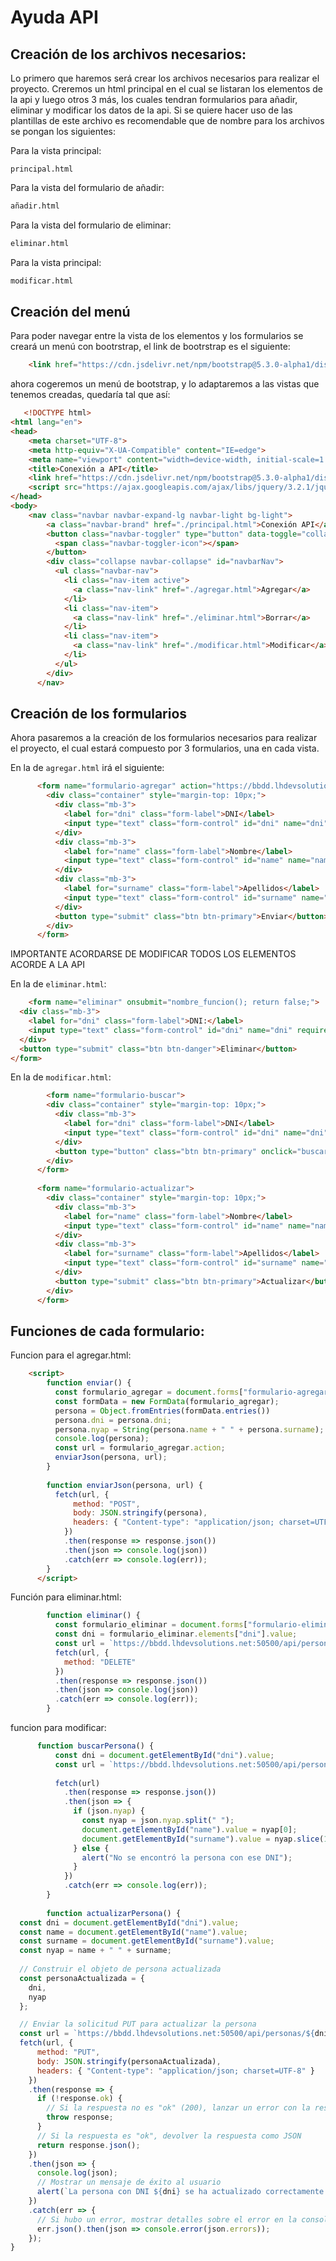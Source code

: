 # Ayuda API

## Creación de los archivos necesarios:
Lo primero que haremos será crear los archivos necesarios para realizar el proyecto. Creremos un html principal en el cual se listaran los elementos de la api y luego otros 3 más, los cuales tendran formularios para añadir, eliminar y modificar los datos de la api. Si se quiere hacer uso de las plantillas de este archivo es recomendable que de nombre para los archivos se pongan los siguientes:

Para la vista principal:
```
principal.html
```

Para la vista del formulario de añadir:
```html
añadir.html
```

Para la vista del formulario de eliminar:
```html
eliminar.html
```

Para la vista principal:
```html
modificar.html
```

## Creación del menú
Para poder navegar entre la vista de los elementos y los formularios se creará un menú con bootrstrap, el link de bootrstrap es el siguiente:
```html
    <link href="https://cdn.jsdelivr.net/npm/bootstrap@5.3.0-alpha1/dist/css/bootstrap.min.css" rel="stylesheet" integrity="sha384-GLhlTQ8iRABdZLl6O3oVMWSktQOp6b7In1Zl3/Jr59b6EGGoI1aFkw7cmDA6j6gD" crossorigin="anonymous">
```

ahora cogeremos un menú de bootstrap, y lo adaptaremos a las vistas que tenemos creadas, quedaría tal que así:

```html
   <!DOCTYPE html>
<html lang="en">
<head>
    <meta charset="UTF-8">
    <meta http-equiv="X-UA-Compatible" content="IE=edge">
    <meta name="viewport" content="width=device-width, initial-scale=1.0">
    <title>Conexión a API</title>
    <link href="https://cdn.jsdelivr.net/npm/bootstrap@5.3.0-alpha1/dist/css/bootstrap.min.css" rel="stylesheet" integrity="sha384-GLhlTQ8iRABdZLl6O3oVMWSktQOp6b7In1Zl3/Jr59b6EGGoI1aFkw7cmDA6j6gD" crossorigin="anonymous">
    <script src="https://ajax.googleapis.com/ajax/libs/jquery/3.2.1/jquery.min.js"></script>
</head>
<body>
    <nav class="navbar navbar-expand-lg navbar-light bg-light">
        <a class="navbar-brand" href="./principal.html">Conexión API</a>
        <button class="navbar-toggler" type="button" data-toggle="collapse" data-target="#navbarNav" aria-controls="navbarNav" aria-expanded="false" aria-label="Toggle navigation">
          <span class="navbar-toggler-icon"></span>
        </button>
        <div class="collapse navbar-collapse" id="navbarNav">
          <ul class="navbar-nav">
            <li class="nav-item active">
              <a class="nav-link" href="./agregar.html">Agregar</a>
            </li>
            <li class="nav-item">
              <a class="nav-link" href="./eliminar.html">Borrar</a>
            </li>
            <li class="nav-item">
              <a class="nav-link" href="./modificar.html">Modificar</a>
            </li>
          </ul>
        </div>
      </nav>
```
## Creación de los formularios

Ahora pasaremos a la creación de los formularios necesarios para realizar el proyecto, el cual estará compuesto por 3 formularios, una en cada vista.

En la de `agregar.html` irá el siguiente:

```html
      <form name="formulario-agregar" action="https://bbdd.lhdevsolutions.net:50500/api/personas" onsubmit="enviar(); return false;">
        <div class="container" style="margin-top: 10px;">
          <div class="mb-3">
            <label for="dni" class="form-label">DNI</label>
            <input type="text" class="form-control" id="dni" name="dni">
          </div>
          <div class="mb-3">
            <label for="name" class="form-label">Nombre</label>
            <input type="text" class="form-control" id="name" name="name">
          </div>
          <div class="mb-3">
            <label for="surname" class="form-label">Apellidos</label>
            <input type="text" class="form-control" id="surname" name="surname">
          </div>
          <button type="submit" class="btn btn-primary">Enviar</button>
        </div>
      </form>
```

IMPORTANTE ACORDARSE DE MODIFICAR TODOS LOS ELEMENTOS ACORDE A LA API

En la de `eliminar.html`:
```html
    <form name="eliminar" onsubmit="nombre_funcion(); return false;">
  <div class="mb-3">
    <label for="dni" class="form-label">DNI:</label>
    <input type="text" class="form-control" id="dni" name="dni" required>
  </div>
  <button type="submit" class="btn btn-danger">Eliminar</button>
</form>
```

En la de `modificar.html`:
```html
        <form name="formulario-buscar">
        <div class="container" style="margin-top: 10px;">
          <div class="mb-3">
            <label for="dni" class="form-label">DNI</label>
            <input type="text" class="form-control" id="dni" name="dni">
          </div>
          <button type="button" class="btn btn-primary" onclick="buscarPersona()">Buscar</button>
        </div>
      </form>
    
      <form name="formulario-actualizar">
        <div class="container" style="margin-top: 10px;">
          <div class="mb-3">
            <label for="name" class="form-label">Nombre</label>
            <input type="text" class="form-control" id="name" name="name">
          </div>
          <div class="mb-3">
            <label for="surname" class="form-label">Apellidos</label>
            <input type="text" class="form-control" id="surname" name="surname">
          </div>
          <button type="submit" class="btn btn-primary">Actualizar</button>
        </div>
      </form>  
```

## Funciones de cada formulario:

Funcion para el agregar.html:

```html
    <script>
        function enviar() {
          const formulario_agregar = document.forms["formulario-agregar"];
          const formData = new FormData(formulario_agregar);
          persona = Object.fromEntries(formData.entries())
          persona.dni = persona.dni;
          persona.nyap = String(persona.name + " " + persona.surname);
          console.log(persona);
          const url = formulario_agregar.action;
          enviarJson(persona, url);
        }
      
        function enviarJson(persona, url) {
          fetch(url, {
              method: "POST",
              body: JSON.stringify(persona),
              headers: { "Content-type": "application/json; charset=UTF-8" }
            })
            .then(response => response.json())
            .then(json => console.log(json))
            .catch(err => console.log(err));
        }
      </script> 
```

Función para eliminar.html:
```js
        function eliminar() {
          const formulario_eliminar = document.forms["formulario-eliminar"];
          const dni = formulario_eliminar.elements["dni"].value;
          const url = `https://bbdd.lhdevsolutions.net:50500/api/personas/${dni}`;
          fetch(url, {
            method: "DELETE"
          })
          .then(response => response.json())
          .then(json => console.log(json))
          .catch(err => console.log(err));
        }
```

funcion para modificar:
```js
      function buscarPersona() {
          const dni = document.getElementById("dni").value;
          const url = `https://bbdd.lhdevsolutions.net:50500/api/personas/${dni}`;
    
          fetch(url)
            .then(response => response.json())
            .then(json => {
              if (json.nyap) {
                const nyap = json.nyap.split(" ");
                document.getElementById("name").value = nyap[0];
                document.getElementById("surname").value = nyap.slice(1).join(" ");
              } else {
                alert("No se encontró la persona con ese DNI");
              }
            })
            .catch(err => console.log(err));
        }
    
        function actualizarPersona() {
  const dni = document.getElementById("dni").value;
  const name = document.getElementById("name").value;
  const surname = document.getElementById("surname").value;
  const nyap = name + " " + surname;
  
  // Construir el objeto de persona actualizada
  const personaActualizada = {
    dni,
    nyap
  };

  // Enviar la solicitud PUT para actualizar la persona
  const url = `https://bbdd.lhdevsolutions.net:50500/api/personas/${dni}`;
  fetch(url, {
      method: "PUT",
      body: JSON.stringify(personaActualizada),
      headers: { "Content-type": "application/json; charset=UTF-8" }
    })
    .then(response => {
      if (!response.ok) {
        // Si la respuesta no es "ok" (200), lanzar un error con la respuesta
        throw response;
      }
      // Si la respuesta es "ok", devolver la respuesta como JSON
      return response.json();
    })
    .then(json => {
      console.log(json);
      // Mostrar un mensaje de éxito al usuario
      alert(`La persona con DNI ${dni} se ha actualizado correctamente.`);
    })
    .catch(err => {
      // Si hubo un error, mostrar detalles sobre el error en la consola
      err.json().then(json => console.error(json.errors));
    });
}
```

